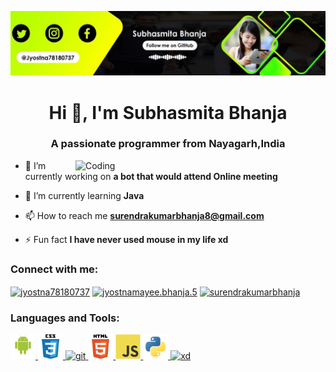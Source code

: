 ![MasterHead](https://github.com/Subhasmita981/Subhasmita981/blob/main/github.jpg?raw=true)
<h1 align="center">Hi 👋, I'm Subhasmita Bhanja</h1>
<h3 align="center">A passionate programmer from Nayagarh,India</h3>
<img align="right" alt="Coding" width="400" src="https://cdn.dribbble.com/users/2646423/screenshots/5507196/computer.gif">

- 🔭 I’m currently working on **a bot that would attend Online meeting**

- 🌱 I’m currently learning **Java**

- 📫 How to reach me **surendrakumarbhanja8@gmail.com**

- ⚡ Fun fact **I have never used mouse in my life xd**

<h3 align="left">Connect with me:</h3>
<p align="left">
<a href="https://twitter.com/jyostna78180737" target="blank"><img align="center" src="https://cdn.jsdelivr.net/npm/simple-icons@3.0.1/icons/twitter.svg" alt="jyostna78180737" height="30" width="40" /></a>
<a href="https://fb.com/jyostnamayee.bhanja.5" target="blank"><img align="center" src="https://cdn.jsdelivr.net/npm/simple-icons@3.0.1/icons/facebook.svg" alt="jyostnamayee.bhanja.5" height="30" width="40" /></a>
<a href="https://instagram.com/surendrakumarbhanja" target="blank"><img align="center" src="https://cdn.jsdelivr.net/npm/simple-icons@3.0.1/icons/instagram.svg" alt="surendrakumarbhanja" height="30" width="40" /></a>
</p>

<h3 align="left">Languages and Tools:</h3>
<p align="left"> <a href="https://developer.android.com" target="_blank"> <img src="https://raw.githubusercontent.com/devicons/devicon/master/icons/android/android-original-wordmark.svg" alt="android" width="40" height="40"/> </a> <a href="https://www.w3schools.com/css/" target="_blank"> <img src="https://raw.githubusercontent.com/devicons/devicon/master/icons/css3/css3-original-wordmark.svg" alt="css3" width="40" height="40"/> </a> <a href="https://git-scm.com/" target="_blank"> <img src="https://www.vectorlogo.zone/logos/git-scm/git-scm-icon.svg" alt="git" width="40" height="40"/> </a> <a href="https://www.w3.org/html/" target="_blank"> <img src="https://raw.githubusercontent.com/devicons/devicon/master/icons/html5/html5-original-wordmark.svg" alt="html5" width="40" height="40"/> </a> <a href="https://developer.mozilla.org/en-US/docs/Web/JavaScript" target="_blank"> <img src="https://raw.githubusercontent.com/devicons/devicon/master/icons/javascript/javascript-original.svg" alt="javascript" width="40" height="40"/> </a> <a href="https://www.python.org" target="_blank"> <img src="https://raw.githubusercontent.com/devicons/devicon/master/icons/python/python-original.svg" alt="python" width="40" height="40"/> </a> <a href="https://www.adobe.com/products/xd.html" target="_blank"> <img src="https://cdn.worldvectorlogo.com/logos/adobe-xd.svg" alt="xd" width="40" height="40"/> </a> </p>

